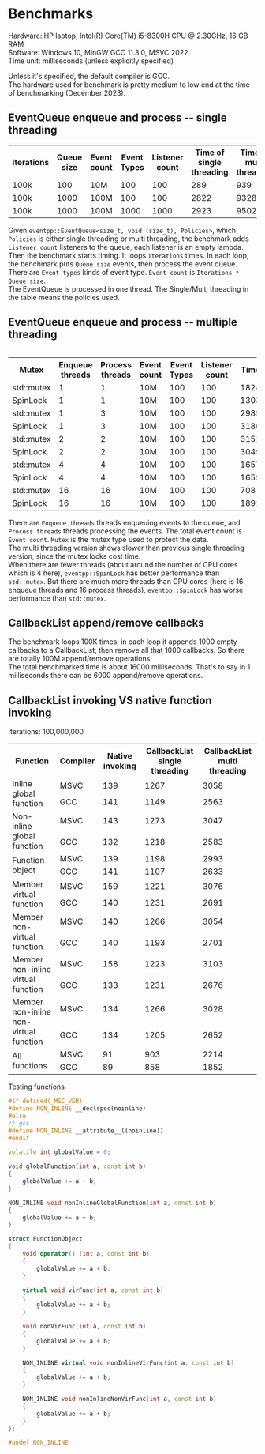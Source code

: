 # Benchmarks

Hardware: HP laptop, Intel(R) Core(TM) i5-8300H CPU @ 2.30GHz, 16 GB RAM  
Software: Windows 10, MinGW GCC 11.3.0, MSVC 2022  
Time unit: milliseconds (unless explicitly specified)  

Unless it's specified, the default compiler is GCC.  
The hardware used for benchmark is pretty medium to low end at the time of benchmarking (December 2023).  

## EventQueue enqueue and process -- single threading

<table>
<tr>
    <th>Iterations</th>
    <th>Queue size</th>
    <th>Event count</th>
    <th>Event Types</th>
    <th>Listener count</th>
    <th>Time of single threading</th>
    <th>Time of multi threading</th>
</tr>
<tr>
    <td>100k</td>
    <td>100</td>
    <td>10M</td>
    <td>100</td>
    <td>100</td>
    <td>289</td>
    <td>939</td>
</tr>
<tr>
    <td>100k</td>
    <td>1000</td>
    <td>100M</td>
    <td>100</td>
    <td>100</td>
    <td>2822</td>
    <td>9328</td>
</tr>
<tr>
    <td>100k</td>
    <td>1000</td>
    <td>100M</td>
    <td>1000</td>
    <td>1000</td>
    <td>2923</td>
    <td>9502</td>
</tr>
<table>

Given `eventpp::EventQueue<size_t, void (size_t), Policies>`, which `Policies` is either single threading or multi threading, the benchmark adds `Listener count` listeners to the queue, each listener is an empty lambda. Then the benchmark starts timing. It loops `Iterations` times. In each loop, the benchmark puts `Queue size` events, then process the event queue.  
There are `Event types` kinds of event type. `Event count` is `Iterations * Queue size`.  
The EventQueue is processed in one thread. The Single/Multi threading in the table means the policies used.

## EventQueue enqueue and process -- multiple threading

<table>
<tr>
    <th>Mutex</th>
    <th>Enqueue threads</th>
    <th>Process threads</th>
    <th>Event count</th>
    <th>Event Types</th>
    <th>Listener count</th>
    <th>Time</th>
</tr>
<tr>
    <td>std::mutex</td>
    <td>1</td>
    <td>1</td>
    <td>10M</td>
    <td>100</td>
    <td>100</td>
    <td>1824</td>
</tr>
<tr>
    <td>SpinLock</td>
    <td>1</td>
    <td>1</td>
    <td>10M</td>
    <td>100</td>
    <td>100</td>
    <td>1303</td>
</tr>

<tr>
    <td>std::mutex</td>
    <td>1</td>
    <td>3</td>
    <td>10M</td>
    <td>100</td>
    <td>100</td>
    <td>2989</td>
</tr>
<tr>
    <td>SpinLock</td>
    <td>1</td>
    <td>3</td>
    <td>10M</td>
    <td>100</td>
    <td>100</td>
    <td>3186</td>
</tr>

<tr>
    <td>std::mutex</td>
    <td>2</td>
    <td>2</td>
    <td>10M</td>
    <td>100</td>
    <td>100</td>
    <td>3151</td>
</tr>
<tr>
    <td>SpinLock</td>
    <td>2</td>
    <td>2</td>
    <td>10M</td>
    <td>100</td>
    <td>100</td>
    <td>3049</td>
</tr>

<tr>
    <td>std::mutex</td>
    <td>4</td>
    <td>4</td>
    <td>10M</td>
    <td>100</td>
    <td>100</td>
    <td>1657</td>
</tr>
<tr>
    <td>SpinLock</td>
    <td>4</td>
    <td>4</td>
    <td>10M</td>
    <td>100</td>
    <td>100</td>
    <td>1659</td>
</tr>

<tr>
    <td>std::mutex</td>
    <td>16</td>
    <td>16</td>
    <td>10M</td>
    <td>100</td>
    <td>100</td>
    <td>708</td>
</tr>
<tr>
    <td>SpinLock</td>
    <td>16</td>
    <td>16</td>
    <td>10M</td>
    <td>100</td>
    <td>100</td>
    <td>1891</td>
</tr>
</table>

There are `Enqueue threads` threads enqueuing events to the queue, and `Process threads` threads processing the events. The total event count is `Event count`. `Mutex` is the mutex type used to protect the data.  
The multi threading version shows slower than previous single threading version, since the mutex locks cost time.  
When there are fewer threads (about around the number of CPU cores which is 4 here), `eventpp::SpinLock` has better performance than `std::mutex`. But there are much more threads than CPU cores (here is 16 enqueue threads and 16 process threads), `eventpp::SpinLock` has worse performance than `std::mutex`.  

## CallbackList append/remove callbacks

The benchmark loops 100K times, in each loop it appends 1000 empty callbacks to a CallbackList, then remove all that 1000 callbacks. So there are totally 100M append/remove operations.  
The total benchmarked time is about 16000 milliseconds. That's to say in 1 milliseconds there can be 6000 append/remove operations.

## CallbackList invoking VS native function invoking

Iterations: 100,000,000  

<table>
<tr>
    <th>Function</th>
    <th>Compiler</th>
    <th>Native invoking</th>
    <th>CallbackList single threading</th>
    <th>CallbackList multi threading</th>
</tr>

<tr>
    <td rowspan="2">Inline global function</td>
    <td>MSVC</td>
    <td>139</td>
    <td>1267</td>
    <td>3058</td>
</tr>
<tr>
    <td>GCC</td>
    <td>141</td>
    <td>1149</td>
    <td>2563</td>
</tr>

<tr>
    <td rowspan="2">Non-inline global function</td>
    <td>MSVC</td>
    <td>143</td>
    <td>1273</td>
    <td>3047</td>
</tr>
<tr>
    <td>GCC</td>
    <td>132</td>
    <td>1218</td>
    <td>2583</td>
</tr>

<tr>
    <td rowspan="2">Function object</td>
    <td>MSVC</td>
    <td>139</td>
    <td>1198</td>
    <td>2993</td>
</tr>
<tr>
    <td>GCC</td>
    <td>141</td>
    <td>1107</td>
    <td>2633</td>
</tr>

<tr>
    <td rowspan="2">Member virtual function</td>
    <td>MSVC</td>
    <td>159</td>
    <td>1221</td>
    <td>3076</td>
</tr>
<tr>
    <td>GCC</td>
    <td>140</td>
    <td>1231</td>
    <td>2691</td>
</tr>

<tr>
    <td rowspan="2">Member non-virtual function</td>
    <td>MSVC</td>
    <td>140</td>
    <td>1266</td>
    <td>3054</td>
</tr>
<tr>
    <td>GCC</td>
    <td>140</td>
    <td>1193</td>
    <td>2701</td>
</tr>

<tr>
    <td rowspan="2">Member non-inline virtual function</td>
    <td>MSVC</td>
    <td>158</td>
    <td>1223</td>
    <td>3103</td>
</tr>
<tr>
    <td>GCC</td>
    <td>133</td>
    <td>1231</td>
    <td>2676</td>
</tr>

<tr>
    <td rowspan="2">Member non-inline non-virtual function</td>
    <td>MSVC</td>
    <td>134</td>
    <td>1266</td>
    <td>3028</td>
</tr>
<tr>
    <td>GCC</td>
    <td>134</td>
    <td>1205</td>
    <td>2652</td>
</tr>

<tr>
    <td rowspan="2">All functions</td>
    <td>MSVC</td>
    <td>91</td>
    <td>903</td>
    <td>2214</td>
</tr>
<tr>
    <td>GCC</td>
    <td>89</td>
    <td>858</td>
    <td>1852</td>
</tr>

</table>

Testing functions  
```c++
#if defined(_MSC_VER)
#define NON_INLINE __declspec(noinline)
#else
// gcc
#define NON_INLINE __attribute__((noinline))
#endif

volatile int globalValue = 0;

void globalFunction(int a, const int b)
{
    globalValue += a + b;
}

NON_INLINE void nonInlineGlobalFunction(int a, const int b)
{
    globalValue += a + b;
}

struct FunctionObject
{
    void operator() (int a, const int b)
    {
        globalValue += a + b;
    }

    virtual void virFunc(int a, const int b)
    {
        globalValue += a + b;
    }

    void nonVirFunc(int a, const int b)
    {
        globalValue += a + b;
    }

    NON_INLINE virtual void nonInlineVirFunc(int a, const int b)
    {
        globalValue += a + b;
    }

    NON_INLINE void nonInlineNonVirFunc(int a, const int b)
    {
        globalValue += a + b;
    }
};

#undef NON_INLINE
```
